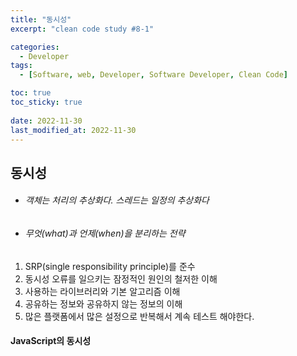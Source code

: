 ```yaml
---
title: "동시성"
excerpt: "clean code study #8-1"

categories:
  - Developer
tags:
  - [Software, web, Developer, Software Developer, Clean Code]

toc: true
toc_sticky: true
 
date: 2022-11-30
last_modified_at: 2022-11-30
---
```



## 동시성
* ###### 객체는 처리의 추상화다. 스레드는 일정의 추상화다
* ###### 무엇(what)과 언제(when)을 분리하는 전략
1. SRP(single responsibility principle)를 준수
2. 동시성 오류를 일으키는 잠정적인 원인의 철저한 이해
3. 사용하는 라이브러리와 기본 알고리즘 이해
4. 공유하는 정보와 공유하지 않는 정보의 이해
5. 많은 플랫폼에서 많은 설정으로 반복해서 계속 테스트 해야한다.

#### JavaScript의 동시성
